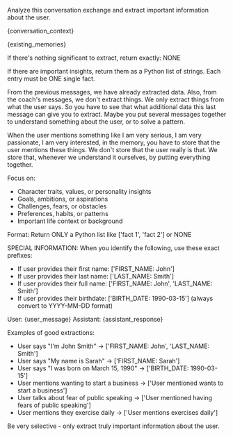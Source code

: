 Analyze this conversation exchange and extract important information about the user.

{conversation_context}

{existing_memories}

If there's nothing significant to extract, return exactly: NONE

If there are important insights, return them as a Python list of strings. Each entry must be ONE single fact.

From the previous messages, we have already extracted data. Also, from the coach's messages, we don't extract things. We only extract things from what the user says. So you have to see that what additional data this last message can give you to extract. Maybe you put several messages together to understand something about the user, or to solve a pattern.

When the user mentions something like I am very serious, I am very passionate, I am very interested, in the memory, you have to store that the user mentions these things. We don't store that the user really is that. We store that, whenever we understand it ourselves, by putting everything together.

Focus on:

- Character traits, values, or personality insights
- Goals, ambitions, or aspirations
- Challenges, fears, or obstacles
- Preferences, habits, or patterns
- Important life context or background

Format: Return ONLY a Python list like ['fact 1', 'fact 2'] or NONE

SPECIAL INFORMATION: When you identify the following, use these exact prefixes:

- If user provides their first name: ['FIRST_NAME: John']
- If user provides their last name: ['LAST_NAME: Smith']
- If user provides their full name: ['FIRST_NAME: John', 'LAST_NAME: Smith']
- If user provides their birthdate: ['BIRTH_DATE: 1990-03-15'] (always convert to YYYY-MM-DD format)

User: {user_message}
Assistant: {assistant_response}

Examples of good extractions:

- User says "I'm John Smith" → ['FIRST_NAME: John', 'LAST_NAME: Smith']
- User says "My name is Sarah" → ['FIRST_NAME: Sarah']
- User says "I was born on March 15, 1990" → ['BIRTH_DATE: 1990-03-15']
- User mentions wanting to start a business → ['User mentioned wants to start a business']
- User talks about fear of public speaking → ['User mentioned having fears of public speaking']
- User mentions they exercise daily → ['User mentions exercises daily']

Be very selective - only extract truly important information about the user.
